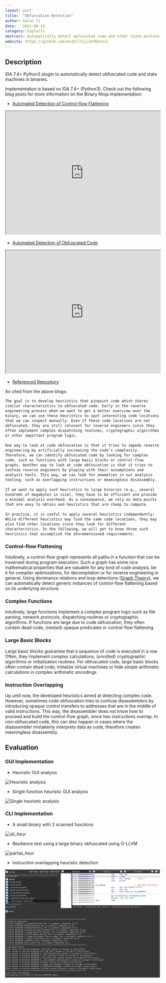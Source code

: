 ```yaml
---
layout: post
title:  "Obfuscation Detection"
author: Aaron Ti
date:   2021-08-19
category: Exploits
abstract: Automatically detect obfuscated code and other state machines
website: https://github.com/mcdulltii/obfDetect
---
```


## Description

IDA 7.4+ Python3 plugin to automatically detect obfuscated code and state machines in binaries.

Implementation is based on IDA 7.4+ (Python3). Check out the following blog posts for more information on the Binary Ninja implementation:

* [Automated Detection of Control-flow Flattening](https://synthesis.to/2021/03/03/flattening_detection.html)

<iframe sandbox="allow-same-origin"
    src="https://synthesis.to/2021/03/03/flattening_detection.html"
    style="background: white; width: 100%; height: 400px;"></iframe>

* [Automated Detection of Obfuscated Code](https://synthesis.to/2021/08/10/obfuscation_detection.html)

<iframe sandbox="allow-same-origin"
    src="https://synthesis.to/2021/08/10/obfuscation_detection.html"
    style="background: white; width: 100%; height: 400px;"></iframe>

* [Referenced Repository](https://github.com/mrphrazer/obfuscation_detection)

As cited from the above blogs:

```text
The goal is to develop heuristics that pinpoint code which shares similar characteristics to obfuscated code. Early in the reverse engineering process when we want to get a better overview over the binary, we can use these heuristics to spot interesting code locations that we can inspect manually. Even if these code locations are not obfuscated, they are still relevant for reverse engineers since they often implement complex dispatching routines, cryptographic algorithms or other important program logic.

One way to look at code obfuscation is that it tries to impede reverse engineering by artificially increasing the code’s complexity. Therefore, we can identify obfuscated code by looking for complex code, such as functions with large basic blocks or control-flow graphs. Another way to look at code obfuscation is that it tries to confuse reverse engineers by playing with their assumptions and analysis tools. This way, we can look for anomalies in our analysis tooling, such as overlapping instructions or meaningless disassembly.

If we want to apply such heuristics to large binaries (e.g., several hundreds of megabytes in size), they have to be efficient and provide a minimal analysis overhead. As a consequence, we rely on data points that are easy to obtain and heuristics that are cheap to compute.

In practice, it is useful to apply several heuristics independently: While different heuristics may find the same code locations, they may also find other locations since they look for different characteristics. In the following, we will get to know three such heuristics that accomplish the aforementioned requirements.
```

### Control-flow Flattening

Intuitively, a control-flow graph represents all paths in a function that can be traversed during program execution. Such a graph has some nice mathematical properties that are valuable for any kind of code analysis, be it for compiler optimizations, for decompilation or for reverse engineering in general. Using dominance relations and loop detections ([Graph Theory](https://en.wikipedia.org/wiki/Control-flow_graph)), we can automatically detect generic instances of control-flow flattening based on its underlying structure.

### Complex Functions

Intuitively, large functions implement a complex program logic such as file parsing, network protocols, dispatching routines or cryptographic algorithms. If functions are large due to code obfuscation, they often contain dead code, (nested) opaque predicates or control-flow flattening.

### Large Basic Blocks

Large basic blocks guarantee that a sequence of code is executed in a row. Often, they implement complex calculations, (unrolled) cryptographic algorithms or initialization routines. For obfuscated code, large basic blocks often contain dead code, initialize virtual machines or hide simple arithmetic calculations in complex arithmetic encodings.

### Instruction Overlapping

Up until now, the developed heuristics aimed at detecting complex code. However, sometimes code obfuscation tries to confuse disassemblers by introducing opaque control transfers to addresses that are in the middle of valid instructions. This way, the disassembler does not know how to proceed and build the control-flow graph, since two instructions overlap. In non-obfuscated code, this can also happen in cases where the disassembler mistakenly interprets data as code, therefore creates meaningless disassembly.

## Evaluation

### GUI Implementation

- Heuristic GUI analysis

![Heuristic analysis](https://raw.githubusercontent.com/mcdulltii/obfDetect/master/img/heuristic_gui.png)

- Single function heuristic GUI analysis

![Single heuristic analysis](https://raw.githubusercontent.com/mcdulltii/obfDetect/master/img/singleheuristic_gui.png)

### CLI Implementation

- A small binary with 2 scanned functions

![all_heur](https://raw.githubusercontent.com/mcdulltii/obfDetect/master/img/heuristic.png)

- Resilience test using a large binary obfuscated using O-LLVM

![partial_heur](https://raw.githubusercontent.com/mcdulltii/obfDetect/master/img/partial_heuristic.png)

- Instruction overlapping heuristic detection

![instruction overlap](https://raw.githubusercontent.com/mcdulltii/obfDetect/master/img/insn_overlap.png)
